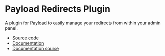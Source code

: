 # Payload Redirects Plugin

A plugin for [Payload](https://github.com/mzinga-io/mzinga-core) to easily manage your redirects from within your admin panel.

- [Source code](https://github.com/mzinga-io/mzinga-core/tree/main/packages/plugin-redirects)
- [Documentation](https://mzinga.io/docs/plugins/redirects)
- [Documentation source](https://github.com/mzinga-io/mzinga-core/tree/main/docs/plugins/redirects.mdx)
